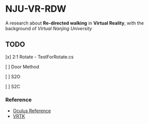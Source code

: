 # NJU-VR-RDW
A research about **Re-directed walking** in **Virtual Reality**, with the background of *Virtual Nanjing University*

## TODO

[x] 2:1 Rotate - TestForRotate.cs

[ ] Door Method

[ ] S2O

[ ] S2C

### Reference
- [Oculus Reference](https://developer.oculus.com/documentation/unity/unity-ovrboundary/)
- [VRTK](https://vrtoolkit.readme.io/docs)
